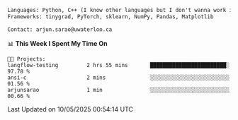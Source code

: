 ```txt
Languages: Python, C++ (I know other languages but I don't wanna work in em)
Frameworks: tinygrad, PyTorch, sklearn, NumPy, Pandas, Matplotlib

Contact: arjun.sarao@uwaterloo.ca
```

<!--START_SECTION:waka-->
📊 **This Week I Spent My Time On** 

```text
🐱‍💻 Projects: 
langflow-testing         2 hrs 55 mins       ████████████████████████░   97.78 % 
ansi-c                   2 mins              ░░░░░░░░░░░░░░░░░░░░░░░░░   01.56 % 
arjunsarao               1 min               ░░░░░░░░░░░░░░░░░░░░░░░░░   00.66 % 
```


 Last Updated on 10/05/2025 00:54:14 UTC
<!--END_SECTION:waka-->
